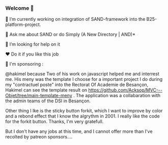 ### Welcome 👋 

🔭 I’m currently working on integration of SAND-framework into the B25-platform-project. 

💬 Ask me about SAND or do Simply (A New Directory | AND)*

🤔 I’m looking for help on it

❤️ Do it if you like this job

<!--
**Acksop/Acksop** is a ✨ _special_ ✨ repository because its `README.md` (this file) appears on your GitHub profile.

Here are some ideas to get you started:

- 🔭 I’m currently working on ...
- 🌱 I’m currently learning ...
- 👯 I’m looking to collaborate on ...
- 🤔 I’m looking for help with ...
- 💬 Ask me about ...
- 📫 How to reach me: ...
- 😄 Pronouns: ...
- ⚡ Fun fact: ...
-->



💖 I'm sponsoring :

@hakimel because Two of his work on javascript helped me and interrest me. His meny was the template I choose for a important project I do during my "contractuel poste" into the Rectorat Of Academie de Besançon, Hakimel can see the template result on https://github.com/Acksop/MVC---Objet/tree/main-template-meny . The application was a collabaration with the admin teams of the DSI in Besançon.

Other thing I lke is the sticky button forkit, which I want to improve by color and a rebond effect that I know the algrythm in 2001. I really like the code for the forkit button. Thanks, I'm very gratefull. 

But I don't have any jobs at this time, and I cannot offer more than I've recolted by patreon sponsors....

